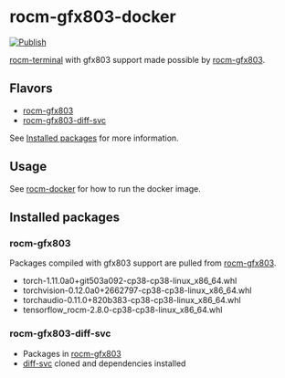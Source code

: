 # rocm-gfx803-docker

[![Publish](https://github.com/puzzlemoondev/rocm-gfx803-docker/actions/workflows/publish.yml/badge.svg)](https://github.com/puzzlemoondev/rocm-gfx803-docker/actions/workflows/publish.yml)

[rocm-terminal](https://hub.docker.com/r/rocm/rocm-terminal) with gfx803 support made possible by [rocm-gfx803](https://github.com/xuhuisheng/rocm-gfx803).

## Flavors

- [rocm-gfx803](https://hub.docker.com/r/puzzlemoondev/rocm-gfx803)
- [rocm-gfx803-diff-svc](https://hub.docker.com/r/puzzlemoondev/rocm-gfx803-diff-svc)

See [Installed packages](#installed-packages) for more information.

## Usage

See [rocm-docker](https://github.com/RadeonOpenCompute/ROCm-docker) for how to run the docker image.

## Installed packages

### rocm-gfx803

Packages compiled with gfx803 support are pulled from [rocm-gfx803](https://github.com/xuhuisheng/rocm-gfx803/releases).

- torch-1.11.0a0+git503a092-cp38-cp38-linux_x86_64.whl
- torchvision-0.12.0a0+2662797-cp38-cp38-linux_x86_64.whl
- torchaudio-0.11.0+820b383-cp38-cp38-linux_x86_64.whl
- tensorflow_rocm-2.8.0-cp38-cp38-linux_x86_64.whl

### rocm-gfx803-diff-svc

- Packages in [rocm-gfx803](#rocm-gfx803)
- [diff-svc](https://github.com/prophesier/diff-svc) cloned and dependencies installed
